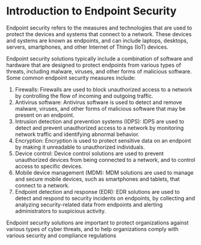 # Introduction to Endpoint Security

Endpoint security refers to the measures and technologies that are used to protect the devices and systems that connect
to a network. These devices and systems are known as endpoints, and can include laptops, desktops, servers, smartphones,
and other Internet of Things (IoT) devices.

Endpoint security solutions typically include a combination of software and hardware that are designed to protect
endpoints from various types of threats, including malware, viruses, and other forms of malicious software. Some common
endpoint security measures include:

1. Firewalls: Firewalls are used to block unauthorized access to a network by controlling the flow of incoming and
   outgoing traffic.
2. Antivirus software: Antivirus software is used to detect and remove malware, viruses, and other forms of malicious
   software that may be present on an endpoint.
3. Intrusion detection and prevention systems (IDPS): IDPS are used to detect and prevent unauthorized access to a
   network by monitoring network traffic and identifying abnormal behavior.
4. Encryption: Encryption is used to protect sensitive data on an endpoint by making it unreadable to unauthorized
   individuals.
5. Device control: Device control solutions are used to prevent unauthorized devices from being connected to a network,
   and to control access to specific devices.
6. Mobile device management (MDM): MDM solutions are used to manage and secure mobile devices, such as smartphones and
   tablets, that connect to a network.
7. Endpoint detection and response (EDR): EDR solutions are used to detect and respond to security incidents on
   endpoints, by collecting and analyzing security-related data from endpoints and alerting administrators to suspicious
   activity.

Endpoint security solutions are important to protect organizations against various types of cyber threats, and to help
organizations comply with various security and compliance regulations